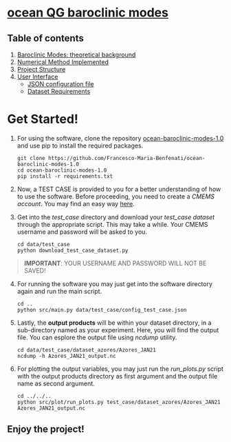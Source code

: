 ﻿# [ocean QG baroclinic modes](https://github.com/Francesco-Maria-Benfenati/qgbaroclinic)

## Table of contents
1. [Baroclinic Modes: theoretical background](https://github.com/Francesco-Maria-Benfenati/ocean-baroclinic-modes-1.0/blob/main/doc/theoretical_background.md)
2. [Numerical Method Implemented](https://github.com/Francesco-Maria-Benfenati/ocean-baroclinic-modes-1.0/blob/main/doc/numerical_method.md)
3. [Project Structure](https://github.com/Francesco-Maria-Benfenati/ocean-baroclinic-modes-1.0/blob/main/doc/project_structure.md)
4. [User Interface](https://github.com/Francesco-Maria-Benfenati/ocean-baroclinic-modes-1.0/blob/main/doc/user_interface.md)
	- [JSON configuration file](https://github.com/Francesco-Maria-Benfenati/ocean-baroclinic-modes-1.0/blob/main/doc/user_interface.md#json-configuration-file)
	- [Dataset Requirements](https://github.com/Francesco-Maria-Benfenati/ocean-baroclinic-modes-1.0/blob/main/doc/user_interface.md#dataset-requirements)

# Get Started!

1. For using the software, clone the repository [ocean-baroclinic-modes-1.0](https://github.com/Francesco-Maria-Benfenati/ocean-baroclinic-modes-1.0)  and use pip to install the required packages.

	```
	git clone https://github.com/Francesco-Maria-Benfenati/ocean-baroclinic-modes-1.0
	cd ocean-baroclinic-modes-1.0
	pip install -r requirements.txt
	```

2. Now, a TEST CASE is provided to you for a better understanding of how to use the software. Before proceeding, you need to create a *CMEMS account*. You may find an easy way [here](https://resources.marine.copernicus.eu/registration-form).
3.  Get into the *test_case* directory and download your *test_case dataset* through the appropriate script. This may take a while. Your CMEMS username and password will be asked to you.
	```
	cd data/test_case
	python download_test_case_dataset.py
	```
>**IMPORTANT**: YOUR USERNAME AND PASSWORD WILL NOT BE SAVED!
4. For running the software you may just get into the software directory again and run the main script.
	```
	cd ..
	python src/main.py data/test_case/config_test_case.json
	```
5. Lastly, the **output products** will be within your dataset directory, in a sub-directory named as your experiment. Here, you will find the output file. You can esplore the output file using *ncdump* utility.
	```
	cd data/test_case/dataset_azores/Azores_JAN21
	ncdump -h Azores_JAN21_output.nc
	```
6. For plotting the output variables, you may just run the _run_plots.py_ script with the output products directory as first argument and the output file name as second argument.
	```
	cd ../../..
	python src/plot/run_plots.py test_case/dataset_azores/Azores_JAN21 Azores_JAN21_output.nc
	```
## Enjoy the project!
